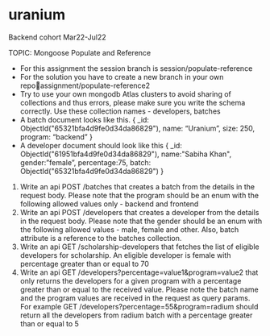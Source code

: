 # uranium
Backend cohort Mar22-Jul22


TOPIC: Mongoose Populate and Reference
- For this assignment the session branch is session/populate-reference
- For the solution you have to create a new branch in your own repoassignment/populate-reference2
- Try to use your own mongodb Atlas clusters to avoid sharing of collections
and thus errors, please make sure you write the schema correctly. Use
these collection names - developers, batches
- A batch document looks like this.
{
_id: ObjectId("65321bfa4d9fe0d34da86829"),
name: “Uranium”,
size: 250,
program: “backend”
}
- A developer document should look like this
{
_id: ObjectId("61951bfa4d9fe0d34da86829"),
name:"Sabiha Khan",
gender:”female”,
percentage:75,
batch: ObjectId("65321bfa4d9fe0d34da86829")
}

1. Write an api POST /batches that creates a batch from the details in the request body. Please note
that the program should be an enum with the following allowed values only - backend and frontend
2. Write an api POST /developers that creates a developer from the details in the request body.
Please note that the gender should be an enum with the following allowed values - male, female
and other. Also, batch attribute is a reference to the batches collection.
3. Write an api GET /scholarship-developers that fetches the list of eligible developers for
scholarship. An eligible developer is female with percentage greater than or equal to 70
4. Write an api GET /developers?percentage=value1&program=value2 that only returns the
developers for a given program with a percentage greater than or equal to the received value.
Please note the batch name and the program values are received in the request as query params.
For example GET /developers?percentage=55&program=radium should return all the developers
from radium batch with a percentage greater than or equal to 5